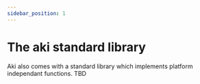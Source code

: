 ```yaml
---
sidebar_position: 1
---
```


# The aki standard library

Aki also comes with a standard library which implements platform independant functions.
TBD